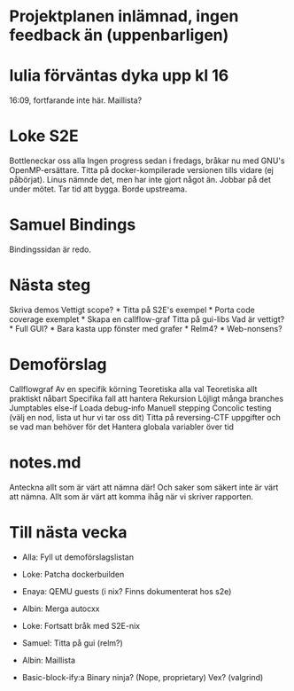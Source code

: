 # Projektplanen inlämnad, ingen feedback än (uppenbarligen)

# Iulia förväntas dyka upp kl 16
16:09, fortfarande inte här.
Maillista?

# Loke S2E
Bottleneckar oss alla
Ingen progress sedan i fredags, bråkar nu med GNU's OpenMP-ersättare.
Titta på docker-kompilerade versionen tills vidare (ej påbörjat).
	Linus nämnde det, men har inte gjort något än.
	Jobbar på det under mötet. Tar tid att bygga.
Borde upstreama.

# Samuel Bindings
Bindingssidan är redo.

# Nästa steg
Skriva demos
	Vettigt scope?
		* Titta på S2E's exempel
		* Porta code coverage exemplet
		* Skapa en callflow-graf
Titta på gui-libs
	Vad är vettigt?
		* Full GUI?
		* Bara kasta upp fönster med grafer
		* Relm4?
		* Web-nonsens?

# Demoförslag
Callflowgraf
	Av en specifik körning
	Teoretiska alla val
	Teoretiska allt praktiskt nåbart
	Specifika fall att hantera
		Rekursion
		Löjligt många branches
			Jumptables
			else-if
		Loada debug-info
Manuell stepping
Concolic testing (välj en nod, lista ut hur vi tar oss dit)
Titta på reversing-CTF uppgifter och se vad man behöver för det
Hantera globala variabler över tid

# notes.md
Anteckna allt som är värt att nämna där!
Och saker som säkert inte är värt att nämna.
Allt som är värt att komma ihåg när vi skriver rapporten.

# Till nästa vecka
* Alla:   Fyll ut demoförslagslistan
* Loke:   Patcha dockerbuilden
* Enaya:  QEMU guests (i nix? Finns dokumenterat hos s2e)
* Albin:  Merga autocxx
* Loke:   Fortsatt bråk med S2E-nix
* Samuel: Titta på gui (relm?)
* Albin:  Maillista

* Basic-block-ify:a
	Binary ninja? (Nope, proprietary)
	Vex? (valgrind)
